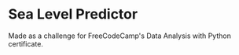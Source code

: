# Sea Level Predictor

Made as a challenge for FreeCodeCamp's Data Analysis with Python certificate.